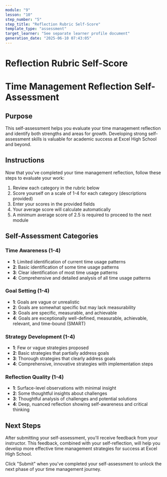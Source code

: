 ```yaml
---
module: "9"
lesson: "10"
step_number: "5"
step_title: "Reflection Rubric Self-Score"
template_type: "assessment"
target_learner: "See separate learner profile document"
generation_date: "2025-06-10 07:43:05"
---
```


# Reflection Rubric Self-Score

# Time Management Reflection Self-Assessment

## Purpose
This self-assessment helps you evaluate your time management reflection and identify both strengths and areas for growth. Developing strong self-assessment skills is valuable for academic success at Excel High School and beyond.

## Instructions
Now that you've completed your time management reflection, follow these steps to evaluate your work:

1. Review each category in the rubric below
2. Score yourself on a scale of 1-4 for each category (descriptions provided)
3. Enter your scores in the provided fields
4. Your average score will calculate automatically
5. A minimum average score of 2.5 is required to proceed to the next module

## Self-Assessment Categories

### Time Awareness (1-4)
* **1**: Limited identification of current time usage patterns
* **2**: Basic identification of some time usage patterns
* **3**: Clear identification of most time usage patterns
* **4**: Comprehensive and detailed analysis of all time usage patterns

### Goal Setting (1-4)
* **1**: Goals are vague or unrealistic
* **2**: Goals are somewhat specific but may lack measurability
* **3**: Goals are specific, measurable, and achievable
* **4**: Goals are exceptionally well-defined, measurable, achievable, relevant, and time-bound (SMART)

### Strategy Development (1-4)
* **1**: Few or vague strategies proposed
* **2**: Basic strategies that partially address goals
* **3**: Thorough strategies that clearly address goals
* **4**: Comprehensive, innovative strategies with implementation steps

### Reflection Quality (1-4)
* **1**: Surface-level observations with minimal insight
* **2**: Some thoughtful insights about challenges
* **3**: Thoughtful analysis of challenges and potential solutions
* **4**: Deep, nuanced reflection showing self-awareness and critical thinking

## Next Steps
After submitting your self-assessment, you'll receive feedback from your instructor. This feedback, combined with your self-reflection, will help you develop more effective time management strategies for success at Excel High School.

Click "Submit" when you've completed your self-assessment to unlock the next phase of your time management journey.